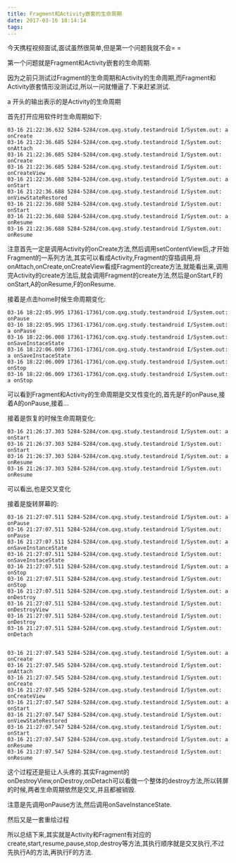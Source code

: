 ```yaml
---
title: Fragment和Activity嵌套的生命周期
date: 2017-03-16 18:14:14
tags:
---
```


今天携程视频面试,面试虽然很简单,但是第一个问题我就不会= =

第一个问题就是Fragment和Activity嵌套的生命周期.

因为之前只测试过Fragment的生命周期和Activity的生命周期,而Fragment和Activity嵌套情形没测试过,所以一问就懵逼了.下来赶紧测试.

<!--more-->

a 开头的输出表示的是Activity的生命周期

首先打开应用软件时生命周期如下:
```
03-16 21:22:36.632 5284-5284/com.qxg.study.testandroid I/System.out: a onCreate
03-16 21:22:36.685 5284-5284/com.qxg.study.testandroid I/System.out: onAttach
03-16 21:22:36.685 5284-5284/com.qxg.study.testandroid I/System.out: onCreate
03-16 21:22:36.685 5284-5284/com.qxg.study.testandroid I/System.out: onCreateView
03-16 21:22:36.688 5284-5284/com.qxg.study.testandroid I/System.out: a onStart
03-16 21:22:36.688 5284-5284/com.qxg.study.testandroid I/System.out: onViewStateRestored
03-16 21:22:36.688 5284-5284/com.qxg.study.testandroid I/System.out: onStart
03-16 21:22:36.688 5284-5284/com.qxg.study.testandroid I/System.out: a onResume
03-16 21:22:36.688 5284-5284/com.qxg.study.testandroid I/System.out: onResume
```

注意首先一定是调用Activity的onCreate方法,然后调用setContentView后,才开始Fragment的一系列方法,其实可以看成Activity,Fragment的穿插调用,将onAttach,onCreate,onCreateView看成Fragment的create方法,就能看出来,调用完Activity的create方法后,就会调用Fragment的create方法,然后是onStart,F的onStart,A的onResume,F的onResume.

接着是点击home时候生命周期变化:

```
03-16 18:22:05.995 17361-17361/com.qxg.study.testandroid I/System.out: onPause
03-16 18:22:05.995 17361-17361/com.qxg.study.testandroid I/System.out: a onPause
03-16 18:22:06.008 17361-17361/com.qxg.study.testandroid I/System.out: onSaveInstaceState
03-16 18:22:06.009 17361-17361/com.qxg.study.testandroid I/System.out: a onSaveInstaceState
03-16 18:22:06.009 17361-17361/com.qxg.study.testandroid I/System.out: onStop
03-16 18:22:06.009 17361-17361/com.qxg.study.testandroid I/System.out: a onStop
```

可以看到Fragment和Activity的生命周期是交叉性变化的,首先是F的onPause,接着A的onPause,接着...

接着是恢复的时候生命周期变化:
```
03-16 21:26:37.303 5284-5284/com.qxg.study.testandroid I/System.out: a onStart
03-16 21:26:37.303 5284-5284/com.qxg.study.testandroid I/System.out: onStart
03-16 21:26:37.303 5284-5284/com.qxg.study.testandroid I/System.out: a onResume
03-16 21:26:37.303 5284-5284/com.qxg.study.testandroid I/System.out: onResume
```
可以看出,也是交叉变化

接着是旋转屏幕的:
```
03-16 21:27:07.511 5284-5284/com.qxg.study.testandroid I/System.out: a onPause
03-16 21:27:07.511 5284-5284/com.qxg.study.testandroid I/System.out: onPause
03-16 21:27:07.511 5284-5284/com.qxg.study.testandroid I/System.out: a onSaveInstanceState
03-16 21:27:07.511 5284-5284/com.qxg.study.testandroid I/System.out: onSaveInstaceState
03-16 21:27:07.511 5284-5284/com.qxg.study.testandroid I/System.out: a onStop
03-16 21:27:07.511 5284-5284/com.qxg.study.testandroid I/System.out: onStop
03-16 21:27:07.511 5284-5284/com.qxg.study.testandroid I/System.out: a onDestroy
03-16 21:27:07.511 5284-5284/com.qxg.study.testandroid I/System.out: onDestroyView
03-16 21:27:07.511 5284-5284/com.qxg.study.testandroid I/System.out: onDestroy
03-16 21:27:07.511 5284-5284/com.qxg.study.testandroid I/System.out: onDetach


03-16 21:27:07.543 5284-5284/com.qxg.study.testandroid I/System.out: a onCreate
03-16 21:27:07.545 5284-5284/com.qxg.study.testandroid I/System.out: onAttach
03-16 21:27:07.545 5284-5284/com.qxg.study.testandroid I/System.out: onCreate
03-16 21:27:07.545 5284-5284/com.qxg.study.testandroid I/System.out: onCreateView
03-16 21:27:07.547 5284-5284/com.qxg.study.testandroid I/System.out: a onStart
03-16 21:27:07.547 5284-5284/com.qxg.study.testandroid I/System.out: onViewStateRestored
03-16 21:27:07.547 5284-5284/com.qxg.study.testandroid I/System.out: onStart
03-16 21:27:07.547 5284-5284/com.qxg.study.testandroid I/System.out: a onResume
03-16 21:27:07.547 5284-5284/com.qxg.study.testandroid I/System.out: onResume
```

这个过程还是挺让人头疼的.其实Fragment的onDestroyView,onDestroy,onDetach可以看做一个整体的destroy方法,所以转屏的时候,两者生命周期依然是交叉,并且都被销毁.

注意是先调用onPause方法,然后调用onSaveInstanceState.

然后又是一套重绘过程

所以总结下来,其实就是Activity和Fragment有对应的create,start,resume,pause,stop,destroy等方法,其执行顺序就是交叉执行,不过先执行A的方法,再执行F的方法.

